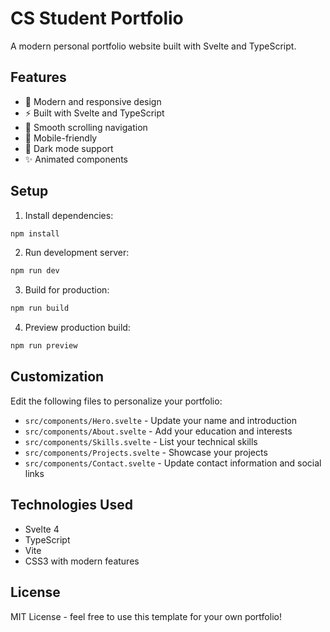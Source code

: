 # CS Student Portfolio

A modern personal portfolio website built with Svelte and TypeScript.

## Features

- 🎨 Modern and responsive design
- ⚡ Built with Svelte and TypeScript
- 🎯 Smooth scrolling navigation
- 📱 Mobile-friendly
- 🌙 Dark mode support
- ✨ Animated components

## Setup

1. Install dependencies:

```bash
npm install
```

2. Run development server:

```bash
npm run dev
```

3. Build for production:

```bash
npm run build
```

4. Preview production build:

```bash
npm run preview
```

## Customization

Edit the following files to personalize your portfolio:

- `src/components/Hero.svelte` - Update your name and introduction
- `src/components/About.svelte` - Add your education and interests
- `src/components/Skills.svelte` - List your technical skills
- `src/components/Projects.svelte` - Showcase your projects
- `src/components/Contact.svelte` - Update contact information and social links

## Technologies Used

- Svelte 4
- TypeScript
- Vite
- CSS3 with modern features

## License

MIT License - feel free to use this template for your own portfolio!
